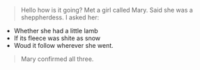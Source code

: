 


> Hello how is it going?
> Met a girl called Mary. Said she was a sheppherdess. I asked her:
> 

 - Whether she had a little lamb
 - If its fleece was shite as snow
 - Woud it follow wherever she went.

> Mary confirmed all three.
<!--stackedit_data:
eyJoaXN0b3J5IjpbMjA5Nzc2NTA4NF19
-->
